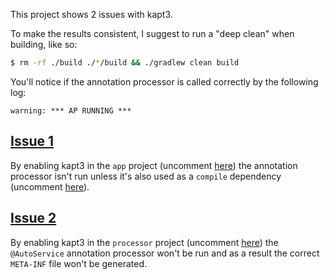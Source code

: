 This project shows 2 issues with kapt3.

To make the results consistent, I suggest to run a "deep clean" when building, like so:
```bash
$ rm -rf ./build ./*/build && ./gradlew clean build
```
You'll notice if the annotation processor is called correctly by the following log:
```
warning: *** AP RUNNING ***
```
## [Issue 1](https://youtrack.jetbrains.com/issue/KT-19178)
By enabling kapt3 in the `app` project (uncomment [here](app/build.gradle#L2)) the annotation processor isn't run unless it's also used as a `compile` dependency (uncomment [here](app/build.gradle#L11)).

## [Issue 2](https://youtrack.jetbrains.com/issue/KT-19179)
By enabling kapt3 in the `processor` project (uncomment [here](processor/build.gradle#L2)) the `@AutoService` annotation processor won't be run and as a result the correct `META-INF` file won't be generated.
